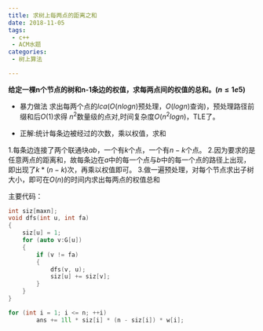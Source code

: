 ```yaml
---
title: 求树上每两点的距离之和
date: 2018-11-05
tags:
 - c++
 - ACM水题
categories:
 - 树上算法

---
```



**给定一棵n个节点的树和n-1条边的权值，求每两点间的权值的总和。$(n \leq 1e5)$**

 - 暴力做法
 求出每两个点的$lca (O(nlogn)$预处理，$O(logn)$查询)，预处理路径前缀和后$O(1)$求得
 $n^2$数量级的点对,时间复杂度$O(n^2logn)$，TLE了。
 
 - 正解:统计每条边被经过的次数，乘以权值，求和
 
 1.每条边连接了两个联通块$a b$，一个有$k$个点，一个有$n-k$个点。
 2.因为要求的是任意两点的距离和，故每条边在$a$中的每一个点与$b$中的每一个点的路径上出现，即出现了$k*(n-k)$次，再乘以权值即可。
 3.做一遍预处理，对每个节点求出子树大小，即可在$O(n)$的时间内求出每两点的权值总和


主要代码：
```cpp
int siz[maxn];
void dfs(int u, int fa)
{
    siz[u] = 1;
    for (auto v:G[u])
    {
        if (v != fa)
        {
            dfs(v, u);
            siz[u] += siz[v];
        }
    }
}

for (int i = 1; i <= n; ++i)
        ans += 1ll * siz[i] * (n - siz[i]) * w[i];
```


